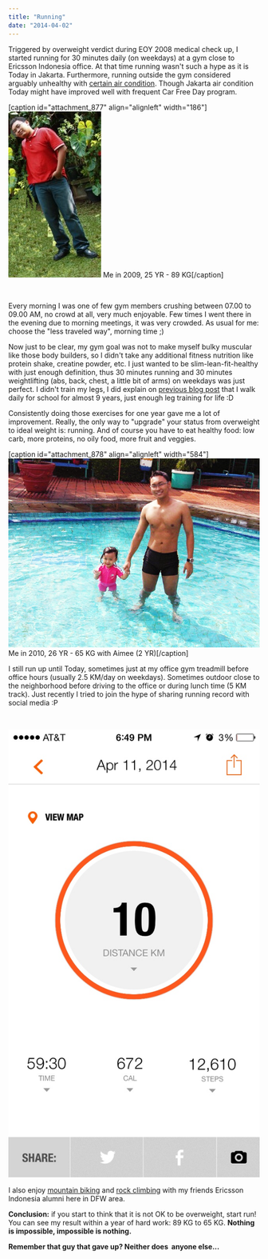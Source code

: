 ```yaml
---
title: "Running"
date: "2014-04-02"
---
```


Triggered by overweight verdict during EOY 2008 medical check up, I started running for 30 minutes daily (on weekdays) at a gym close to Ericsson Indonesia office. At that time running wasn't such a hype as it is Today in Jakarta. Furthermore, running outside the gym considered arguably unhealthy with [certain air condition](https://online.wsj.com/news/articles/SB10000872396390444897304578046713405298742). Though Jakarta air condition Today might have improved well with frequent Car Free Day program.

\[caption id="attachment\_877" align="alignleft" width="186"\][![2009 - 89KG](images/2009-89kg.jpg)](https://sigitp.files.wordpress.com/2014/04/2009-89kg.jpg) Me in 2009, 25 YR - 89 KG\[/caption\]

 

Every morning I was one of few gym members crushing between 07.00 to 09.00 AM, no crowd at all, very much enjoyable. Few times I went there in the evening due to morning meetings, it was very crowded. As usual for me: choose the "less traveled way", morning time ;)

Now just to be clear, my gym goal was not to make myself bulky muscular like those body builders, so I didn't take any additional fitness nutrition like protein shake, creatine powder, etc. I just wanted to be slim-lean-fit-healthy with just enough definition, thus 30 minutes running and 30 minutes weightlifting (abs, back, chest, a little bit of arms) on weekdays was just perfect. I didn't train my legs, I did explain on [previous blog post](https://sigitp.wordpress.com/2013/02/23/beberapa-hal-yang-saya-ngalamin-tapi-jaman-sekarang-makin-jarang/ "https://sigitp.wordpress.com/2013/02/23/beberapa-hal-yang-saya-ngalamin-tapi-jaman-sekarang-makin-jarang/") that I walk daily for school for almost 9 years, just enough leg training for life :D

Consistently doing those exercises for one year gave me a lot of improvement. Really, the only way to "upgrade" your status from overweight to ideal weight is: running. And of course you have to eat healthy food: low carb, more proteins, no oily food, more fruit and veggies.

\[caption id="attachment\_878" align="alignleft" width="584"\][![2010 - 65KG](images/2010-65kg.jpg)](https://sigitp.files.wordpress.com/2014/04/2010-65kg.jpg) Me in 2010, 26 YR - 65 KG with Aimee (2 YR)\[/caption\]

I still run up until Today, sometimes just at my office gym treadmill before office hours (usually 2.5 KM/day on weekdays). Sometimes outdoor close to the neighborhood before driving to the office or during lunch time (5 KM track). Just recently I tried to join the hype of sharing running record with social media :P

 

[![20140413-150139.jpg](images/20140413-150139.jpg)](https://sigitp.files.wordpress.com/2014/04/20140413-150139.jpg)

I also enjoy [mountain biking](https://scontent-a-dfw.xx.fbcdn.net/hphotos-ash3/t1.0-9/1238110_10151896973980948_1539385267_n.jpg) and [rock climbing](https://fbcdn-sphotos-a-a.akamaihd.net/hphotos-ak-prn1/t1.0-9/944555_10151641263050948_307580113_n.jpg) with my friends Ericsson Indonesia alumni here in DFW area.

**Conclusion:** if you start to think that it is not OK to be overweight, start run! You can see my result within a year of hard work: 89 KG to 65 KG. **Nothing is impossible, impossible is nothing.**

**Remember that guy that gave up? Neither does  anyone else...**
